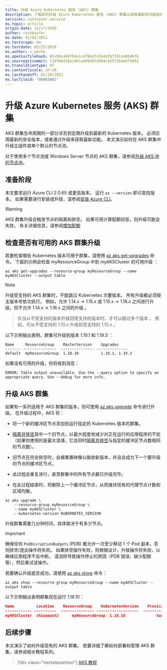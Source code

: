 ```yaml
---
title: 升级 Azure Kubernetes 服务 (AKS) 群集
description: 了解如何升级 Azure Kubernetes 服务 (AKS) 群集以获取最新的功能和安全更新。
services: container-service
ms.topic: article
origin.date: 12/17/2020
author: rockboyfor
ms.date: 02/01/2021
ms.testscope: no
ms.testdate: 05/25/2020
ms.author: v-yeche
ms.openlocfilehash: 65c99c446704a1c4f66d7c5b4d7b7f412e06dbf6
ms.sourcegitcommit: 1107b0d16ac8b1ad66365d504c925735eb079d93
ms.translationtype: HT
ms.contentlocale: zh-CN
ms.lasthandoff: 01/29/2021
ms.locfileid: "99063661"
---
```

# <a name="upgrade-an-azure-kubernetes-service-aks-cluster"></a>升级 Azure Kubernetes 服务 (AKS) 群集

AKS 群集生命周期的一部分涉及到定期升级到最新的 Kubernetes 版本。 必须应用最新的安全版本，或者通过升级来获取最新功能。 本文演示如何在 AKS 群集中升级主组件或单个默认的节点池。

对于使用多个节点池或 Windows Server 节点的 AKS 群集，请参阅[升级 AKS 中的节点池][nodepool-upgrade]。

## <a name="before-you-begin"></a>准备阶段

本文要求运行 Azure CLI 2.0.65 或更高版本。 运行 `az --version` 即可查找版本。 如果需要进行安装或升级，请参阅[安装 Azure CLI][azure-cli-install]。

> [!WARNING]
> AKS 群集升级会触发节点的隔离和排空。 如果可用计算配额较低，则升级可能会失败。 有关详细信息，请参阅[增加配额](https://support.azure.cn/support/support-azure/)

## <a name="check-for-available-aks-cluster-upgrades"></a>检查是否有可用的 AKS 群集升级

若要检查哪些 Kubernetes 版本可用于群集，请使用 [az aks get-upgrades][az-aks-get-upgrades] 命令。 下面的示例会检查 myResourceGroup 中到 myAKSCluster 的可用升级 ：

```azurecli
az aks get-upgrades --resource-group myResourceGroup --name myAKSCluster --output table
```

> [!NOTE]
> 升级受支持的 AKS 群集时，不能跳过 Kubernetes 次要版本。 所有升级都必须按主版本号依次执行。 例如，允许 1.14.x -> 1.15.x 或 1.15.x -> 1.16.x 之间进行升级，但不允许 1.14.x -> 1.16.x 之间的升级     。 
> > 仅当从不受支持的版本升级回受支持的版本时，才可以跳过多个版本 。 例如，可从不受支持的 1.10.x 升级到受支持的 1.15.x 。

以下示例输出表明，群集可升级到版本 1.19.1 和 1.19.3 ：

```console
Name     ResourceGroup    MasterVersion    Upgrades
------- ---------------  --------------- --------------
default  myResourceGroup  1.18.10          1.19.1, 1.19.3
```

如果没有可用的升级，你将收到消息：

```console
ERROR: Table output unavailable. Use the --query option to specify an appropriate query. Use --debug for more info.
```

<!--Not Available on ## Customize node surge upgrade (Preview) till 01/05/2021-->
<!--Not Available on ### Set up the preview feature for customizing node surge upgrade-->
<!--Not Available on feature `MaxSurgePreview` az feature register --namespace "Microsoft.ContainerService" --name "MaxSurgePreview"-->

## <a name="upgrade-an-aks-cluster"></a>升级 AKS 群集

如果有一系列适用于 AKS 群集的版本，则可使用 [az aks upgrade][az-aks-upgrade] 命令进行升级。 在升级过程中，AKS 将： 
- 将一个新的缓冲区节点添加到运行指定的 Kubernetes 版本的群集。 
    
    <!--Not Available on [max surge](#customize-node-surge-upgrade)-->
    
- [隔离并排空][kubernetes-drain]其中一个旧节点，以最大程度地减少对正在运行的应用程序的干扰（如果你使用的是最大浪涌，它会同时[隔离并排空][kubernetes-drain]与指定的缓冲区节点数相同的节点数）。 
- 旧节点在完全排空时，会被重置映像以接收新版本，并且会成为下一个要升级的节点的缓冲区节点。 
- 此过程会重复进行，直至群集中的所有节点都已升级完毕。 
- 在此过程结束时，将删除上一个缓冲区节点，从而维持现有的代理节点计数和区域均衡。

```azurecli
az aks upgrade \
    --resource-group myResourceGroup \
    --name myAKSCluster \
    --kubernetes-version KUBERNETES_VERSION
```

升级群集需要几分钟时间，具体取决于有多少节点。

> [!IMPORTANT]
> 确保任何 `PodDisruptionBudgets` (PDB) 都允许一次至少移动 1 个 Pod 副本，否则排空/逐出操作将失败。
> 如果排空操作失败，则根据设计，升级操作将失败，以确保应用程序不会中断。 请消除导致操作停止的原因（PDB 错误、缺少配额等），然后重试该操作。

若要确认升级是否成功，请使用 [az aks show][az-aks-show] 命令：

```azurecli
az aks show --resource-group myResourceGroup --name myAKSCluster --output table
```

以下示例输出表明群集现在运行 1.18.10：

```json
Name          Location    ResourceGroup    KubernetesVersion    ProvisioningState    Fqdn
------------ ----------  --------------- -------------------  ------------------- ----------------------------------------------
myAKSCluster  chinaeast2      myResourceGroup  1.18.10              Succeeded            myakscluster-dns-379cbbb9.hcp.chinaeast2.cx.prod.service.azk8s.cn
```

<!--Not Available on ## Set auto-upgrade channel-->
<!--Not Available on az feature register --namespace Microsoft.ContainerService -n AutoUpgradePreview-->


## <a name="next-steps"></a>后续步骤

本文演示了如何升级现有的 AKS 群集。 若要详细了解如何部署和管理 AKS 群集，请参阅相关教程系列。

> [!div class="nextstepaction"]
> [AKS 教程][aks-tutorial-prepare-app]

<!-- LINKS - external -->

[kubernetes-drain]: https://kubernetes.io/docs/tasks/administer-cluster/safely-drain-node/

<!-- LINKS - internal -->

[aks-tutorial-prepare-app]: ./tutorial-kubernetes-prepare-app.md
[azure-cli-install]: https://docs.azure.cn/cli/install-azure-cli
[az-aks-get-upgrades]: https://docs.azure.cn/cli/aks#az_aks_get_upgrades
[az-aks-upgrade]: https://docs.azure.cn/cli/aks#az_aks_upgrade
[az-aks-show]: https://docs.azure.cn/cli/aks#az_aks_show
[az-extension-add]: https://docs.azure.cn/cli/extension#az_extension_add
[az-extension-update]: https://docs.azure.cn/cli/extension#az_extension_update
[az-feature-list]: https://docs.azure.cn/cli/feature#az_feature_list
[az-feature-register]: https://docs.azure.cn/cli/feature#az_feature_register
[az-provider-register]: https://docs.azure.cn/cli/provider#az_provider_register
[nodepool-upgrade]: use-multiple-node-pools.md#upgrade-a-node-pool
[upgrade-cluster]:  #upgrade-an-aks-cluster

<!--Update_Description: update meta properties, wording update, update link-->